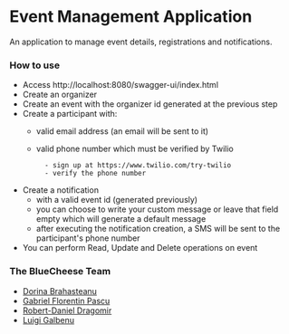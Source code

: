 # Event Management Application

An application to manage event details, registrations and notifications.

### How to use

- Access http://localhost:8080/swagger-ui/index.html
- Create an organizer
- Create an event with the organizer id generated at the previous step
- Create a participant with:
    - valid email address (an email will be sent to it)
    - valid phone number which must be verified by Twilio
      
            - sign up at https://www.twilio.com/try-twilio
            - verify the phone number
      
- Create a notification
    - with a valid event id (generated previously)
    - you can choose to write your custom message or leave that field empty which will generate a default message
    - after executing the notification creation, a SMS will be sent to the participant's phone number
- You can perform Read, Update and Delete operations on event
   
### The BlueCheese Team

- [Dorina Brahasteanu](https://github.com/DorinaBr)
- [Gabriel Florentin Pascu](https://github.com/GabiPascu)
- [Robert-Daniel Dragomir](https://github.com/robertt287)
- [Luigi Galbenu](https://github.com/luigi13galbenu)
